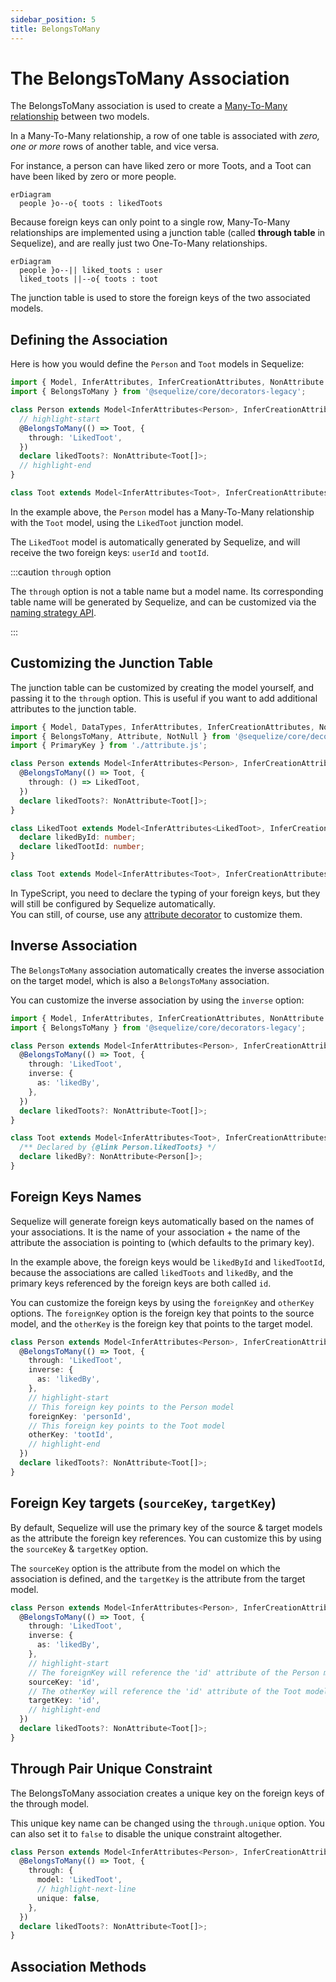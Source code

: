 ```yaml
---
sidebar_position: 5
title: BelongsToMany
---
```


# The BelongsToMany Association

The BelongsToMany association is used to create a [Many-To-Many relationship](https://en.wikipedia.org/wiki/Many-to-many_(data_model)) between two models.

In a Many-To-Many relationship, a row of one table is associated with _zero, one or more_ rows of another table, and vice versa.

For instance, a person can have liked zero or more Toots, and a Toot can have been liked by zero or more people.

```mermaid
erDiagram
  people }o--o{ toots : likedToots
```

Because foreign keys can only point to a single row, Many-To-Many relationships are implemented using a junction table (called __through table__ in Sequelize), and are 
really just two One-To-Many relationships.

```mermaid
erDiagram
  people }o--|| liked_toots : user
  liked_toots ||--o{ toots : toot
```

The junction table is used to store the foreign keys of the two associated models.

## Defining the Association

Here is how you would define the `Person` and `Toot` models in Sequelize:

```ts
import { Model, InferAttributes, InferCreationAttributes, NonAttribute } from '@sequelize/core';
import { BelongsToMany } from '@sequelize/core/decorators-legacy';

class Person extends Model<InferAttributes<Person>, InferCreationAttributes<Person>> {
  // highlight-start
  @BelongsToMany(() => Toot, {
    through: 'LikedToot',
  })
  declare likedToots?: NonAttribute<Toot[]>;
  // highlight-end
}

class Toot extends Model<InferAttributes<Toot>, InferCreationAttributes<Toot>> {}
```

In the example above, the `Person` model has a Many-To-Many relationship with the `Toot` model, using the `LikedToot` junction model.

The `LikedToot` model is automatically generated by Sequelize, and will receive the two foreign keys: `userId` and `tootId`.

:::caution `through` option

The `through` option is not a table name but a model name. Its corresponding table name will be generated by Sequelize, and
can be customized via the [naming strategy API](../models/naming-strategies.mdx#table-names).

:::

## Customizing the Junction Table

The junction table can be customized by creating the model yourself, and passing it to the `through` option. 
This is useful if you want to add additional attributes to the junction table.

```ts
import { Model, DataTypes, InferAttributes, InferCreationAttributes, NonAttribute } from '@sequelize/core';
import { BelongsToMany, Attribute, NotNull } from '@sequelize/core/decorators-legacy';
import { PrimaryKey } from './attribute.js';

class Person extends Model<InferAttributes<Person>, InferCreationAttributes<Person>> {
  @BelongsToMany(() => Toot, {
    through: () => LikedToot,
  })
  declare likedToots?: NonAttribute<Toot[]>;
}

class LikedToot extends Model<InferAttributes<LikedToot>, InferCreationAttributes<LikedToot>> {
  declare likedById: number;
  declare likedTootId: number;
}

class Toot extends Model<InferAttributes<Toot>, InferCreationAttributes<Toot>> {}
```

In TypeScript, you need to declare the typing of your foreign keys, but they will still be configured by Sequelize automatically.  
You can still, of course, use any [attribute decorator](../models/defining-models.mdx) to customize them.

## Inverse Association

The `BelongsToMany` association automatically creates the inverse association on the target model, which is also a `BelongsToMany` association.

You can customize the inverse association by using the `inverse` option:

```ts
import { Model, InferAttributes, InferCreationAttributes, NonAttribute } from '@sequelize/core';
import { BelongsToMany } from '@sequelize/core/decorators-legacy';

class Person extends Model<InferAttributes<Person>, InferCreationAttributes<Person>> {
  @BelongsToMany(() => Toot, {
    through: 'LikedToot',
    inverse: {
      as: 'likedBy',
    },
  })
  declare likedToots?: NonAttribute<Toot[]>;
}

class Toot extends Model<InferAttributes<Toot>, InferCreationAttributes<Toot>> {
  /** Declared by {@link Person.likedToots} */
  declare likedBy?: NonAttribute<Person[]>;
}
```

## Foreign Keys Names

Sequelize will generate foreign keys automatically based on the names of your associations. 
It is the name of your association + the name of the attribute the association is pointing to (which defaults to the primary key).  

In the example above, the foreign keys would be `likedById` and `likedTootId`, because the associations are called `likedToots` and `likedBy`,
and the primary keys referenced by the foreign keys are both called `id`.

You can customize the foreign keys by using the `foreignKey` and `otherKey` options. The `foreignKey` option is the foreign key that
points to the source model, and the `otherKey` is the foreign key that points to the target model.

```ts
class Person extends Model<InferAttributes<Person>, InferCreationAttributes<Person>> {
  @BelongsToMany(() => Toot, {
    through: 'LikedToot',
    inverse: {
      as: 'likedBy',
    },
    // highlight-start
    // This foreign key points to the Person model
    foreignKey: 'personId',
    // This foreign key points to the Toot model
    otherKey: 'tootId',
    // highlight-end
  })
  declare likedToots?: NonAttribute<Toot[]>;
}
```

## Foreign Key targets (`sourceKey`, `targetKey`)

By default, Sequelize will use the primary key of the source & target models as the attribute the foreign key references.
You can customize this by using the `sourceKey` & `targetKey` option.

The `sourceKey` option is the attribute from the model on which the association is defined, 
and the `targetKey` is the attribute from the target model.

```ts
class Person extends Model<InferAttributes<Person>, InferCreationAttributes<Person>> {
  @BelongsToMany(() => Toot, {
    through: 'LikedToot',
    inverse: {
      as: 'likedBy',
    },
    // highlight-start
    // The foreignKey will reference the 'id' attribute of the Person model
    sourceKey: 'id',
    // The otherKey will reference the 'id' attribute of the Toot model
    targetKey: 'id',
    // highlight-end
  })
  declare likedToots?: NonAttribute<Toot[]>;
}
```

## Through Pair Unique Constraint

The BelongsToMany association creates a unique key on the foreign keys of the through model. 

This unique key name can be changed using the `through.unique` option. You can also set it to `false` to disable the unique constraint altogether.

```ts
class Person extends Model<InferAttributes<Person>, InferCreationAttributes<Person>> {
  @BelongsToMany(() => Toot, {
    through: {
      model: 'LikedToot',
      // highlight-next-line
      unique: false,
    },
  })
  declare likedToots?: NonAttribute<Toot[]>;
}
```

## Association Methods
